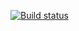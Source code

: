 [![Build status](https://ci.appveyor.com/api/projects/status/d3sd2koy2he9ftn6?svg=true)](https://ci.appveyor.com/project/GulshatQA/resttest)
